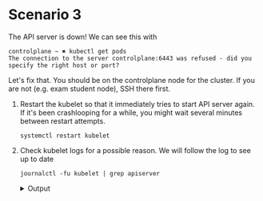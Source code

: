 # Scenario 3

The API server is down! We can see this with

```
controlplane ~ ✖ kubectl get pods
The connection to the server controlplane:6443 was refused - did you specify the right host or port?
```

Let's fix that. You should be on the controlplane node for the cluster. If you are not (e.g. exam student node), SSH there first.

1. Restart the kubelet so that it immediately tries to start API server again. If it's been crashlooping for a while, you might wait several minutes between restart attempts.

    ```
    systemctl restart kubelet
    ```

2. Check kubelet logs for a possible reason. We will follow the log to see up to date

    ```
    journalctl -fu kubelet | grep apiserver
    ```

    <details>
    <summary>Output</summary>

    ```
    Feb 25 13:49:33 controlplane kubelet[20958]: E0225 13:49:33.524864   20958 file.go:187] "Could not process manifest file" err="/etc/kubernetes/manifests/kube-apiserver.yaml: couldn't parse as pod(no kind \"Pod\" is registered for version \"v2\" in scheme \"pkg/api/legacyscheme/scheme.go:30\"), please check config file" path="/etc/kubernetes/manifests/kube-apiserver.yaml"
    ```

    <details>
    <summary>Reveal solution</summary>

    We have the answer right here! The error is with the `apiVersion:`. Edit the manifest and fix.

    </details>


